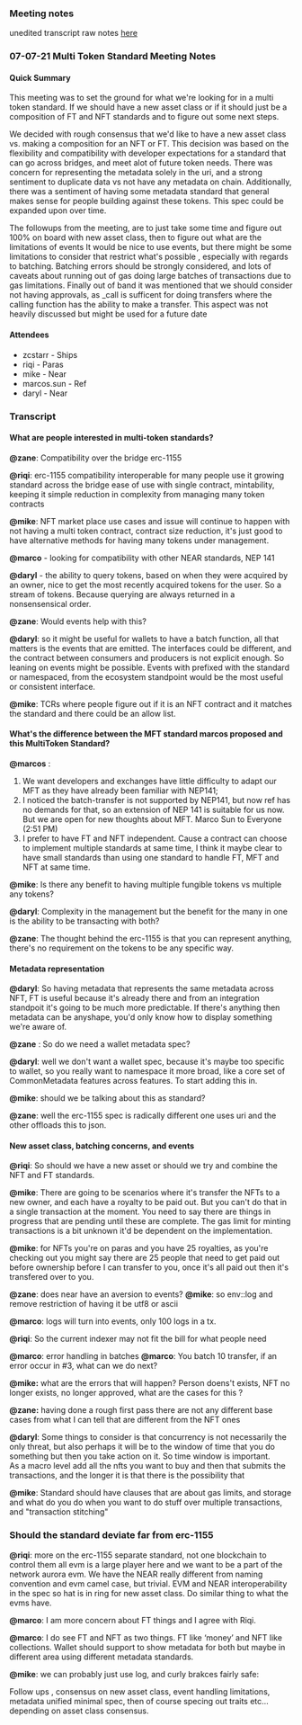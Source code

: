 ### Meeting notes 
unedited transcript raw notes [here](https://cryptpad.fr/code/#/2/code/view/y6CEE4DA5aNYS21G-inNjJvrE0iuyINU1I33BdwtWd4/)
### 07-07-21 Multi Token Standard Meeting Notes
#### Quick Summary
This meeting was to set the ground for what we're looking for in a multi token standard. If we should have a new asset class or if it should just be a 
composition of FT and NFT standards and to figure out some next steps.

We decided with rough consensus that we'd like to have a new asset class vs. making a composition for an NFT or FT. This decision was based on the flexibility
and compatibility with developer expectations for a standard that can go across bridges, and meet alot of future token needs. There was concern for representing
the metadata solely in the uri, and a strong sentiment to duplicate data vs not have any metadata on chain. Additionally, there was a sentiment of having some
metadata standard that general makes sense for people building against these tokens. This spec could be expanded upon over time. 

The followups from the meeting, are to just take some time and figure out 100% on board with new asset class, then to figure out what are the limitations of events
It would be nice to use events, but there might be some limitations to consider that restrict what's possible , especially with regards to batching. Batching errors
should be strongly considered, and lots of caveats about running out of gas doing large batches of transactions due to gas limitations. Finally out of band it was mentioned
that we should consider not having approvals, as _call is sufficent for doing transfers where the calling function has the ability to make a transfer. This aspect was not
heavily discussed but might be used for a future date

#### Attendees

- zcstarr - Ships
- riqi - Paras
- mike - Near
- marcos.sun - Ref
- daryl - Near
### Transcript
#### What are people interested in multi-token standards?

  **@zane**: Compatibility over the bridge erc-1155 

  **@riqi**: erc-1155 compatibility interoperable for many people use it growing standard across the bridge
ease of use with single contract, mintability, keeping it simple reduction in complexity from managing many
token contracts

**@mike**: NFT market place use cases and issue will continue to happen with not having a multi token contract, contract size reduction, it's just good to have alternative methods for having many tokens under management. 

  **@marco** - looking for compatibility with other NEAR standards, NEP 141 

  **@daryl** - the ability to query tokens, based on when they were acquired by an owner, nice to get the most 
recently acquired tokens for the user. So a stream of tokens. Because querying are always returned in a nonsensensical order. 

**@zane**: Would events help with this?  

**@daryl**: so  it might be useful for wallets to have a batch function, all that matters is the events that are emitted. The interfaces could be different, and the contract between consumers and producers is not explicit enough. So leaning on events might be possible. Events with prefixed with the standard or namespaced, from the ecosystem standpoint would be the most useful or consistent interface.

**@mike**: TCRs where people figure out if it is an NFT contract and it matches the standard and there could be an allow list.

#### What's the difference between the MFT standard marcos proposed and this MultiToken Standard?
**@marcos** : 
1. We want developers and  exchanges have little difficulty to adapt our MFT as they have already been familiar with NEP141; 
2. I noticed the batch-transfer is not supported by NEP141, but now ref has no demands for that, so an extension of NEP 141 is suitable for us now. But we are open for new thoughts about MFT.
Marco Sun to Everyone (2:51 PM)
3. I prefer to have FT and NFT independent. Cause a contract can choose to implement multiple standards at same time, I think it maybe clear to have small standards than using one standard to handle FT, MFT and NFT at same time.

**@mike**: Is there any benefit to having multiple fungible tokens vs multiple any tokens?

**@daryl**: Complexity in the management but the benefit for the many in one is the ability to be transacting with both?

**@zane**: The thought behind the erc-1155 is that you can represent anything, there's no requirement on the tokens to be any specific way.

#### Metadata representation 

**@daryl**: So having metadata that represents the same metadata across NFT, FT is useful because it's already there and from an integration standpoit it's going to be much more predictable. If there's anything then metadata can be anyshape, you'd only know how to display something we're aware of.

**@zane** : So do we need a wallet metadata spec?

**@daryl**: well we don't want a wallet spec, because it's maybe too specific to wallet, so you really want to namespace it more broad, like a core set of CommonMetadata features across features. To start adding this in. 

**@mike**: should we be talking about this as standard? 

**@zane**: well the erc-1155 spec is radically different one uses uri and the other offloads this to json.

#### New asset class, batching concerns, and events
**@riqi**: So should we have a new asset or should we try and combine the NFT and FT standards.

**@mike**: There are going to be scenarios where it's transfer the NFTs to a new owner, and each have a royalty to be paid out. But you can't do that in a single transaction at the moment. You need to say there are things in progress that are pending until these are complete. The gas limit for minting transactions is a bit unknown it'd be dependent on the implementation.

**@mike**: for NFTs you're on paras and you have 25 royalties, as you're checking out you might say there are 25 people that need to get paid out before ownership before I can transfer to you, once it's all paid out then it's transfered over to you. 

**@zane**: does near have an aversion to events?
**@mike**: so env::log and remove restriction of having it be utf8 or ascii 

**@marco**: logs will turn into events, only 100
logs in a tx.

**@riqi**: So the current indexer may not fit the bill for what people need

**@marco**: error handling in batches
**@marco**: You batch 10 transfer, if an error occur in #3, what can we do next?

**@mike:** what are the errors that will happen? Person doens't exists, NFT no longer exists, no longer approved, what are the cases for this ? 

**@zane:** having done a rough first pass there are not any different base cases from what I can tell that are different from the NFT ones
 
**@daryl**: Some things to consider is that concurrency is not necessarily the only threat, but also perhaps it will be to the window of time that you do something but then you take action on it. So time window is important.  
As a macro level add all the nfts you want to buy and then that submits the transactions, and the longer it is that there is the possibility that 

**@mike**: Standard should have clauses that are about gas limits, and storage and what do you do when you want to do stuff over multiple transactions, and "transaction stitching"

### Should the standard deviate far from erc-1155

**@riqi**: more on the erc-1155 separate standard, not one blockchain to control them all evm is a large player here and we want to be a part of the network aurora evm. We have the NEAR really different from naming convention and evm camel case, but trivial. EVM and NEAR interoperability in the spec so hat is in ring for new asset class. Do similar thing to what the evms have.

**@marco**: I am more concern about FT things and
I agree with Riqi.


**@marco**: I do see FT and NFT as two things. FT like ‘money’ and NFT like collections. Wallet should support to show metadata for both but maybe in different area using different metadata standards.

**@mike**: we can probably just use log, and curly brakces fairly safe:

Follow ups , consensus on new asset class, event handling limitations, metadata unified minimal spec, then of course specing out traits etc... depending 
on asset class consensus.





